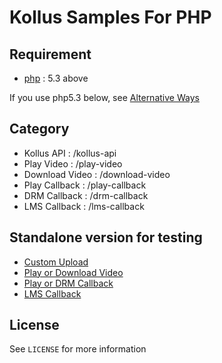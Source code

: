 # Kollus Samples For PHP

## Requirement
* [php](http://php.net) : 5.3 above

If you use php5.3 below, see [Alternative Ways](ALTERNATIVE.md)

## Category
* Kollus API : /kollus-api
* Play Video : /play-video
* Download Video : /download-video
* Play Callback : /play-callback
* DRM Callback : /drm-callback
* LMS Callback : /lms-callback

## Standalone version for testing
* [Custom Upload](https://github.com/kollus-service/kollus-custom-upload-php)
* [Play or Download Video](https://github.com/kollus-service/kollus-play-video-php)
* [Play or DRM Callback](https://github.com/kollus-service/kollus-drm-callback-php)
* [LMS Callback](https://github.com/kollus-service/kollus-lms-callback-php)

## License

See `LICENSE` for more information
